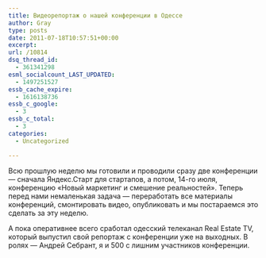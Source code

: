 ```yaml
---
title: Видеорепортаж о нашей конференции в Одессе
author: Gray
type: posts
date: 2011-07-18T10:57:51+00:00
excerpt:
url: /10814
dsq_thread_id:
  - 361341298
esml_socialcount_LAST_UPDATED:
  - 1497251527
essb_cache_expire:
  - 1616138736
essb_c_google:
  - 3
essb_c_total:
  - 3
categories:
  - Uncategorized

---
```








Всю прошлую неделю мы готовили и проводили сразу две конференции — сначала Яндекс.Старт для стартапов, а потом, 14-го июля, конференцию &#171;Новый маркетинг и смешение реальностей&#187;. Теперь перед нами немаленькая задача — переработать все материалы конференций, смонтировать видео, опубликовать и мы постараемся это сделать за эту неделю.

А пока оперативнее всего сработал одесский телеканал Real Estate TV, который выпустил свой репортаж с конференции уже на выходных. В ролях — Андрей Себрант, я и 500 с лишним участников конференции.
